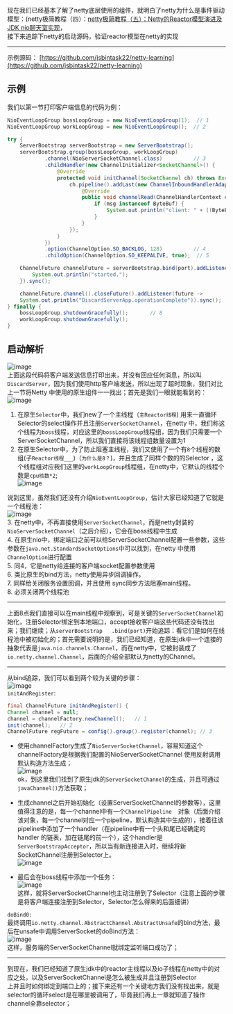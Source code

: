现在我们已经基本了解了netty底层使用的组件，就明白了netty为什么是事件驱动模型：(netty极简教程（四）：[netty极简教程（五）：Netty的Reactor模型演进及JDK nio聊天室实现](http://www.imooc.com/article/306207)，  
接下来追踪下netty的启动源码，验证reactor模型在netty的实现  
  
-----  
示例源码： [https://github.com/jsbintask22/netty-learning](https://github.com/jsbintask22/netty-learning)  
  
## 示例  
我们以第一节打印客户端信息的代码为例：  
```java
NioEventLoopGroup bossLoopGroup = new NioEventLoopGroup(1);  // 1
NioEventLoopGroup workLoopGroup = new NioEventLoopGroup();  // 2

try {
    ServerBootstrap serverBootstrap = new ServerBootstrap();
    serverBootstrap.group(bossLoopGroup, workLoopGroup)
            .channel(NioServerSocketChannel.class)          // 3
            .childHandler(new ChannelInitializer<SocketChannel>() {
                @Override
                protected void initChannel(SocketChannel ch) throws Exception {
                    ch.pipeline().addLast(new ChannelInboundHandlerAdapter() {    // 9
                        @Override
                        public void channelRead(ChannelHandlerContext ctx, Object msg) throws Exception {
                            if (msg instanceof ByteBuf) {
                                System.out.println("client: " + ((ByteBuf) msg).toString(StandardCharsets.UTF_8));
                            }
                        }
                    });
                }
            })
            .option(ChannelOption.SO_BACKLOG, 128)          // 4
            .childOption(ChannelOption.SO_KEEPALIVE, true);  // 5

    ChannelFuture channelFuture = serverBootstrap.bind(port).addListener(f -> {   // 6
        System.out.println("started.");
    }).sync();

    channelFuture.channel().closeFuture().addListener(future -> 
    System.out.println("DiscardServerApp.operationComplete")).sync();   // 7
} finally {
    bossLoopGroup.shutdownGracefully();       // 8
    workLoopGroup.shutdownGracefully();
}
```
  
## 启动解析  
![image](https://upload-images.jianshu.io/upload_images/10089464-ddf44458e19275ce.png?imageMogr2/auto-orient/strip%7CimageView2/2/w/1240)  
上面这段代码将客户端发送信息打印出来，并没有回应任何消息，所以叫`DiscardServer`，因为我们使用http客户端发送，所以出现了超时现象，我们对比上一节将Netty  中使用的原生组件一一找出；首先是我们一眼就能看到的：  
![image](https://upload-images.jianshu.io/upload_images/10089464-0b48cd540aa03376.png?imageMogr2/auto-orient/strip%7CimageView2/2/w/1240)  
1. 在原生`Selector`中，我们new了一个主线程（`主Reactor线程`) 用来一直循环Selector的select操作并且注册`ServerSocketChannel`，在netty  中，我们称这个线程为`boss`线程，对应这里的`bossLoopGroup`线程组，因为我们只需要一个ServerSocketChannel，所以我们直接将该线程组数量设置为1  
2. 在原生Selector中，为了防止阻塞主线程，我们又使用了一个有`8`个线程的数组(子`Reactor线程___`)（`为什么是8？`)，并且生成了同样个数的的Selector  ，这个线程组对应我们这里的`workLoopGroup`线程组，在netty中，它默认的线程个数是`cpu核数*2`;  
![image](https://upload-images.jianshu.io/upload_images/10089464-2ea90815a7d0d4ed.png?imageMogr2/auto-orient/strip%7CimageView2/2/w/1240)  
  
说到这里，虽然我们还没有介绍`NioEventLoopGroup`，估计大家已经知道了它就是一个线程池：  
![image](https://upload-images.jianshu.io/upload_images/10089464-85ef108ef4d88942.png?imageMogr2/auto-orient/strip%7CimageView2/2/w/1240)  
3. 在netty中，不再直接使用`ServerSocketChannel`，而是netty封装的`NioServerSocketChannel`（之后介绍），它会在boss线程中生成  
4. 在原生nio中，绑定端口之前可以给ServerSocketChannel配置一些参数，这些参数在`java.net.StandardSocketOptions`中可以找到，在netty  中使用`ChannelOption`进行配置  
5. 同4，它是netty给连接的客户端socket配置参数使用  
6. 类比原生的bind方法，netty使用异步回调操作。  
7. 同样给关闭服务设置回调，并且使用 sync同步方法阻塞main线程。  
8. 必须关闭两个线程池  
  
----------  
上面8点我们直接可以在main线程中观察到，可是关键的`ServerSocketChannel`初始化，注册Selector绑定到本地端口，accept接收客户端这些代码还没有找出来；我们继续；从`serverBootstrap  
.bind(port)`开始追踪：看它们是如何在线程池中被初始化的；首先需要说明的是，我们已经知道，在原生jdk中一个连接的抽象代表是`java.nio.channels.Channel`，而在netty中，它被封装成了`io.netty.channel.Channel`，后面的介绍全部默认为netty的Channel。  
  
-------  
从bind追踪，我们可以看到两个较为关键的步骤：  
![image](https://upload-images.jianshu.io/upload_images/10089464-b18131637df164ab.png?imageMogr2/auto-orient/strip%7CimageView2/2/w/1240)  
`initAndRegister`:  
```java  
final ChannelFuture initAndRegister() {  
Channel channel = null;  
channel = channelFactory.newChannel();   // 1  
init(channel);   // 2  
ChannelFuture regFuture = config().group().register(channel); // 3  
```  
* 使用channelFactory生成了`NioServerSocketChannel`，容易知道这个channelFactory是根据我们配置的NioServerSocketChannel  使用反射调用默认构造方法生成；  
![image](https://upload-images.jianshu.io/upload_images/10089464-4301ddfb159565e1.png?imageMogr2/auto-orient/strip%7CimageView2/2/w/1240)  
ok，到这里我们找到了原生jdk的`ServerSocketChannel`的生成，并且可通过`javaChannel()`方法获取；  
  
* 生成channel之后开始初始化（设置ServerSocketChannel的参数等），这里值得注意的是，每一个channel中有一个`ChannelPipeline  `对象（后面介绍该对象，每一个channel对应一个pipeline，默认构造其中生成的），接着往该pipeline中添加了一个handler（在pipeline中有一个头和尾已经确定的handler  的链表，加在链尾的前一个），这个handler是`ServerBootstrapAcceptor`，所以当有新连接进入时，继续将新SocketChannel注册到Selector上。  
  ![image](https://upload-images.jianshu.io/upload_images/10089464-dab9cd53e20c2f68.png?imageMogr2/auto-orient/strip%7CimageView2/2/w/1240)  

* 最后会在boss线程中添加一个任务：  
  ![image](https://upload-images.jianshu.io/upload_images/10089464-b61450b6117a841b.png?imageMogr2/auto-orient/strip%7CimageView2/2/w/1240)  
这样，就将ServerSocketChannel也主动注册到了Selector（注意上面的步骤是将客户端连接注册到Selector，Selector怎么得来的后面细讲）  

`doBind0:`  
最终调用`io.netty.channel.AbstractChannel.AbstractUnsafe`的bind方法，最后在unsafe中调用ServerSocket的doBind方法：  
  ![image](https://upload-images.jianshu.io/upload_images/10089464-d14bf65eca0286b2.png?imageMogr2/auto-orient/strip%7CimageView2/2/w/1240)  
这样，服务端的ServerSocketChannel就绑定监听端口成功了；  
  
-------  
到现在，我们已经知道了原生jdk中的reactor主线程以及io子线程在netty中的对应之处，以及ServerSocketChannel是怎么被生成并且注册到Selector  
上并且时如何绑定到端口上的；接下来还有一个关键地方我们没有找出来，就是selector的循环select是在哪里被调用了，毕竟我们再上一章就知道了操作channel全靠selector；